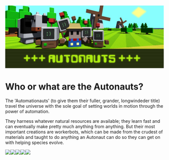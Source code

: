 ![Banner](Media/Banner.jpg)
# Who or what are the Autonauts?
The 'Automationauts' (to give them their fuller, grander, longwindeder title) travel the universe with the sole goal of setting worlds in motion through the power of automation.

They harness whatever natural resources are available; they learn fast and can eventually make pretty much anything from anything. But their most important creations are workerbots, which can be made from the crudest of materials and taught to do anything an Autonaut can do so they can get on with helping species evolve.

<image src="Media/Autonauts (1).gif" width="170px"/><image src="Media/Autonauts (2).gif" width="170px"/><image src="Media/Autonauts (3).gif" width="170px"/><image src="Media/Autonauts (4).gif" width="170px"/><image src="Media/Autonauts (5).gif" width="170px"/>

